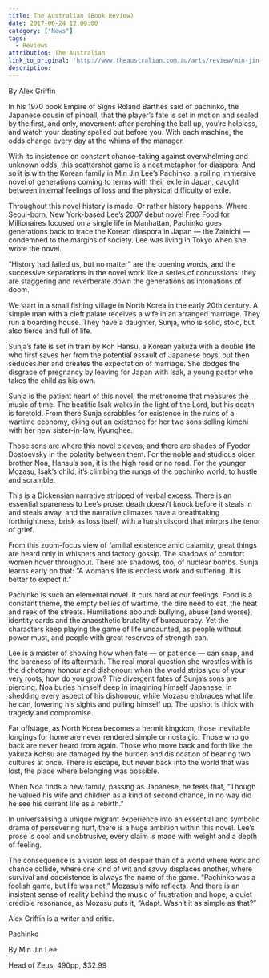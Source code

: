 ```yaml
---
title: The Australian (Book Review)
date: 2017-06-24 12:00:00
category: ["News"]
tags:
  - Reviews
attribution: The Australian
link_to_original: 'http://www.theaustralian.com.au/arts/review/min-jin-lees-pachinko-exiles-existence-is-all-a-game-of-chance/news-story/c43c14c9f9ce400bf0d818e5f1f4cf7f'
description:
---
```



By Alex Griffin

In his 1970 book Empire of Signs Roland Barthes said of pachinko, the Japanese cousin of pinball, that the player’s fate is set in motion and sealed by the first, and only, movement: after perching the ball up, you’re helpless, and watch your destiny spelled out before you. With each machine, the odds change every day at the whims of the manager.

With its insistence on constant chance-taking against overwhelming and unknown odds, this scattershot game is a neat metaphor for diaspora. And so it is with the Korean family in Min Jin Lee’s Pachinko, a roiling immersive novel of generations coming to terms with their exile in Japan, caught between internal feelings of loss and the physical difficulty of exile.

Throughout this novel history is made. Or rather history happens. Where Seoul-born, New York-based Lee’s 2007 debut novel Free Food for Millionaires focused on a single life in Manhattan, Pachinko goes generations back to trace the Korean diaspora in Japan — the Zainichi — condemned to the margins of society. Lee was living in Tokyo when she wrote the novel.

“History had failed us, but no matter” are the opening words, and the successive separations in the novel work like a series of concussions: they are staggering and reverberate down the generations as intonations of doom.

We start in a small fishing village in North Korea in the early 20th century. A simple man with a cleft palate receives a wife in an arranged marriage. They run a boarding house. They have a daughter, Sunja, who is solid, stoic, but also fierce and full of life.

Sunja’s fate is set in train by Koh Hansu, a Korean yakuza with a double life who first saves her from the potential assault of Japanese boys, but then seduces her and creates the expectation of marriage. She dodges the disgrace of pregnancy by leaving for Japan with Isak, a young pastor who takes the child as his own.

Sunja is the patient heart of this novel, the metronome that measures the music of time. The beatific Isak walks in the light of the Lord, but his death is foretold. From there Sunja scrabbles for existence in the ruins of a wartime economy, eking out an existence for her two sons selling kimchi with her new sister-in-law, Kyunghee.

Those sons are where this novel cleaves, and there are shades of Fyodor Dostoevsky in the polarity between them. For the noble and studious older brother Noa, Hansu’s son, it is the high road or no road. For the younger Mozasu, Isak’s child, it’s climbing the rungs of the pachinko world, to hustle and scramble.

This is a Dickensian narrative stripped of verbal excess. There is an essential spareness to Lee’s prose: death doesn’t knock before it steals in and steals away, and the narrative climaxes have a breathtaking forthrightness, brisk as loss itself, with a harsh discord that mirrors the tenor of grief.

From this zoom-focus view of familial existence amid calamity, great things are heard only in whispers and factory gossip. The shadows of comfort women hover throughout. There are shadows, too, of nuclear bombs. Sunja learns early on that: “A woman’s life is endless work and suffering. It is better to expect it.”

Pachinko is such an elemental novel. It cuts hard at our feelings. Food is a constant theme, the empty bellies of wartime, the dire need to eat, the heat and reek of the streets. Humiliations abound: bullying, abuse (and worse), identity cards and the anaesthetic brutality of bureaucracy. Yet the characters keep playing the game of life undaunted, as people without power must, and people with great reserves of strength can.

Lee is a master of showing how when fate — or patience — can snap, and the bareness of its aftermath. The real moral question she wrestles with is the dichotomy honour and dishonour: when the world strips you of your very roots, how do you grow? The divergent fates of Sunja’s sons are piercing. Noa buries himself deep in imagining himself Japanese, in shedding every aspect of his dishonour, while Mozasu embraces what life he can, lowering his sights and pulling himself up. The upshot is thick with tragedy and compromise.

Far offstage, as North Korea becomes a hermit kingdom, those inevitable longings for home are never rendered simple or nostalgic. Those who go back are never heard from again. Those who move back and forth like the yakuza Kohsu are damaged by the burden and dislocation of bearing two cultures at once. There is escape, but never back into the world that was lost, the place where belonging was possible.

When Noa finds a new family, passing as Japanese, he feels that, “Though he valued his wife and children as a kind of second chance, in no way did he see his current life as a rebirth.”

In universalising a unique migrant experience into an essential and symbolic drama of persevering hurt, there is a huge ambition within this novel. Lee’s prose is cool and unobtrusive, every claim is made with weight and a depth of feeling.

The consequence is a vision less of despair than of a world where work and chance collide, where one kind of wit and savvy displaces another, where survival and coexistence is always the name of the game. “Pachinko was a foolish game, but life was not,” Mozasu’s wife reflects. And there is an insistent sense of reality behind the music of frustration and hope, a quiet credible resonance, as Mozasu puts it, “Adapt. Wasn’t it as simple as that?”

Alex Griffin is a writer and critic.

Pachinko

By Min Jin Lee

Head of Zeus, 490pp, $32.99